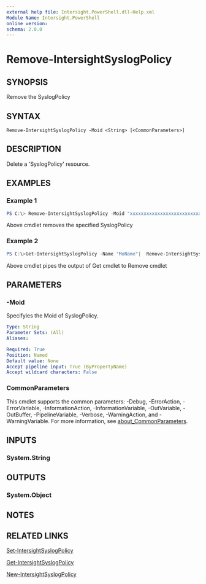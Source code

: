 ```yaml
---
external help file: Intersight.PowerShell.dll-Help.xml
Module Name: Intersight.PowerShell
online version:
schema: 2.0.0
---
```


# Remove-IntersightSyslogPolicy

## SYNOPSIS
Remove the SyslogPolicy

## SYNTAX

```
Remove-IntersightSyslogPolicy -Moid <String> [<CommonParameters>]
```

## DESCRIPTION
Delete a &apos;SyslogPolicy&apos; resource.

## EXAMPLES

### Example 1
```powershell
PS C:\> Remove-IntersightSyslogPolicy -Moid "xxxxxxxxxxxxxxxxxxxxxxxxxxx"
```
Above cmdlet removes the specified SyslogPolicy 

### Example 2
```powershell
PS C:\>Get-IntersightSyslogPolicy -Name "MoName"|  Remove-IntersightSyslogPolicy
```
Above cmdlet pipes the output of Get cmdlet to Remove cmdlet

## PARAMETERS

### -Moid
Specifyies the Moid of SyslogPolicy.

```yaml
Type: String
Parameter Sets: (All)
Aliases:

Required: True
Position: Named
Default value: None
Accept pipeline input: True (ByPropertyName)
Accept wildcard characters: False
```

### CommonParameters
This cmdlet supports the common parameters: -Debug, -ErrorAction, -ErrorVariable, -InformationAction, -InformationVariable, -OutVariable, -OutBuffer, -PipelineVariable, -Verbose, -WarningAction, and -WarningVariable. For more information, see [about_CommonParameters](http://go.microsoft.com/fwlink/?LinkID=113216).

## INPUTS

### System.String

## OUTPUTS

### System.Object
## NOTES

## RELATED LINKS

[Set-IntersightSyslogPolicy](./Set-IntersightSyslogPolicy.md)

[Get-IntersightSyslogPolicy](./Get-IntersightSyslogPolicy.md)

[New-IntersightSyslogPolicy](./New-IntersightSyslogPolicy.md)

